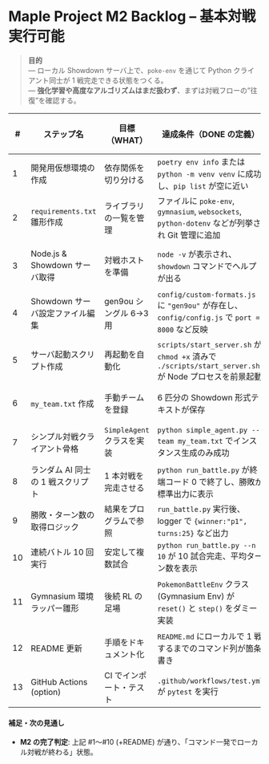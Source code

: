 # Maple Project M2 Backlog – 基本対戦実行可能

> **目的**  
> ― ローカル Showdown サーバ上で、`poke-env` を通じて Python クライアント同士が 1 戦完走できる状態をつくる。  
> ― **強化学習や高度なアルゴリズムはまだ扱わず**、まずは対戦フローの”往復”を確認する。

| # | ステップ名 | 目標（WHAT） | 達成条件（DONE の定義） | テスト内容（HOW） | 主要ライブラリ／技術（WITH） |
|---|------------|--------------|-------------------------|-------------------|------------------------------|
| 1 | 開発用仮想環境の作成 | 依存関係を切り分ける | `poetry env info` または `python -m venv venv` に成功し、`pip list` が空に近い | 仮想環境内で `python -V` が期待バージョン (例: 3.11) を返す | Python, venv / poetry |
| 2 | `requirements.txt` 雛形作成 | ライブラリの一覧を管理 | ファイルに `poke-env`, `gymnasium`, `websockets`, `python-dotenv` などが列挙され Git 管理に追加 | `pip install -r requirements.txt` が警告なく完了 | pip |
| 3 | Node.js & Showdown サーバ取得 | 対戦ホストを準備 | `node -v` が表示され、`showdown` コマンドでヘルプが出る | `npx pokemon-showdown` 起動後、`localhost:8000` ブラウザ表示成功 | Node.js, Showdown |
| 4 | Showdown サーバ設定ファイル編集 | gen9ou シングル 6→3 用 | `config/custom-formats.js` に `"gen9ou"` が存在し、`config/config.js` で `port = 8000` など反映 | `npx pokemon-showdown validate-format gen9ou` が OK を返す | Showdown 設定スクリプト |
| 5 | サーバ起動スクリプト作成 | 再起動を自動化 | `scripts/start_server.sh` が `chmod +x` 済みで `./scripts/start_server.sh` が Node プロセスを前景起動 | プロセスが 1 回起動 → CTRL-C で正常終了 | Bash |
| 6 | `my_team.txt` 作成 | 手動チームを登録 | 6 匹分の Showdown 形式テキストが保存 | `poke-env` の `to_showdown_format` で再変換し一致 | poke-env |
| 7 | シンプル対戦クライアント骨格 | `SimpleAgent` クラスを実装 | `python simple_agent.py --team my_team.txt` でインスタンス生成のみ成功 | インポート時エラーゼロ、`print(agent.team)` 表示 | Python OOP, poke-env |
| 8 | ランダム AI 同士の 1 戦スクリプト | 1 本対戦を完走させる | `python run_battle.py` が終端コード 0 で終了し、勝敗が標準出力に表示 | バトルログ中に `"Win"` または `"Loss"` が含まれる | poke-env (`RandomPlayer`), asyncio |
| 9 | 勝敗・ターン数の取得ロジック | 結果をプログラムで参照 | `run_battle.py` 実行後、logger で `{winner:"p1", turns:25}` など出力 | `assert result["turns"] > 0` を含むテストが通る | Python 標準 `logging` |
|10 | 連続バトル 10 回実行 | 安定して複数試合 | `python run_battle.py --n 10` が 10 試合完走、平均ターン数を表示 | 失敗 (例: 接続切れ) が 0 件 | asyncio, tqdm |
|11 | Gymnasium 環境ラッパー雛形 | 後続 RL の足場 | `PokemonBattleEnv` クラス (Gymnasium Env) が `reset()` と `step()` をダミー実装 | `env = PokemonBattleEnv()` で `env.action_space`, `env.observation_space` が出力 | gymnasium |
|12 | README 更新 | 手順をドキュメント化 | `README.md` にローカルで 1 戦するまでのコマンド列が箇条書き | 新規環境で README 通り実行し btl 完了 | Markdown |
|13 | GitHub Actions (option) | CI でインポート・テスト | `.github/workflows/test.yml` が `pytest` を実行 | PR ごとに CI 緑 | GitHub Actions, pytest |

#### 補足・次の見通し  
- **M2 の完了判定**: 上記 #1〜#10 (+README) が通り、「コマンド一発でローカル対戦が終わる」状態。  
